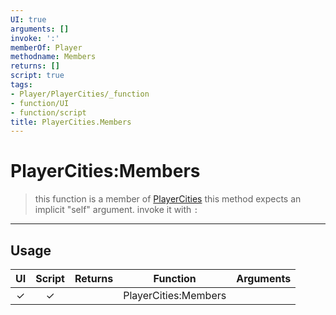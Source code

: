 ```yaml
---
UI: true
arguments: []
invoke: ':'
memberOf: Player
methodname: Members
returns: []
script: true
tags:
- Player/PlayerCities/_function
- function/UI
- function/script
title: PlayerCities.Members
---
```

# PlayerCities:Members
> this function is a member of [PlayerCities](civ-6/lua/PlayerCities.md)
> this method expects an implicit "self" argument. invoke it with `:`
-----
## Usage
|  UI | Script | Returns | Function | Arguments |
|:---:|:------:|-------:|:--------:|:---------|
|✓|✓||PlayerCities:Members||
